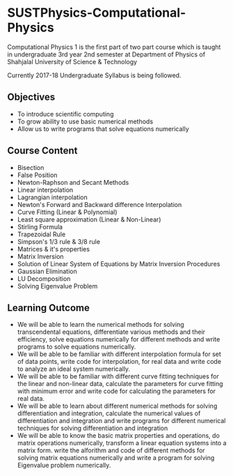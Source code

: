 # SUSTPhysics-Computational-Physics
Computational Physics 1 is the first part of two part course which is taught in undergraduate 3rd year 2nd semester at Department of Physics of Shahjalal University of Science &amp; Technology

Currently 2017-18 Undergraduate Syllabus is being followed.

## Objectives
  * To introduce scientific computing
  * To grow ability to use basic numerical methods
  * Allow us to write programs that solve equations numerically

## Course Content
  * Bisection
  * False Position
  * Newton-Raphson and Secant Methods
  * Linear interpolation
  * Lagrangian interpolation
  * Newton's Forward and Backward difference Interpolation
  * Curve Fitting (Linear & Polynomial)
  * Least square approximation (Linear & Non-Linear)
  * Stirling Formula
  * Trapezoidal Rule
  * Simpson's 1/3 rule & 3/8 rule
  * Matrices & it's properties
  * Matrix Inversion
  * Solution of Linear System of Equations by Matrix Inversion Procedures
  * Gaussian Elimination
  * LU Decomposition
  * Solving Eigenvalue Problem

## Learning Outcome
  * We will be able to learn the numerical methods for solving transcendental equations, differentiate various methods
  and their efficiency, solve equations numerically for different methods and write programs to solve equations numerically.
  * We will be able to be familiar with different interpolation formula for set of data points, write code for interpolation,
  for real data and write code to analyze an ideal system numerically.
  * We will be able to be familiar with different curve fitting techniques for the linear and non-linear data, calculate the
  parameters for curve fitting with minimum error and write code for calculating the parameters for real data.
  * We will be able to learn about different numerical methods for solving differentiation and integration, calculate the
  numerical values of differentiation and integration and write programs for different numerical techniques for solving
  differentiation and integration
  * We will be able to know the basic matrix properties and operations, do matrix operations numerically, transform a 
  linear equation systems into a matrix form. write the alforithm and code of different methods for solving matrix equations
  numerically and write a program for solving Eigenvalue problem numerically.

